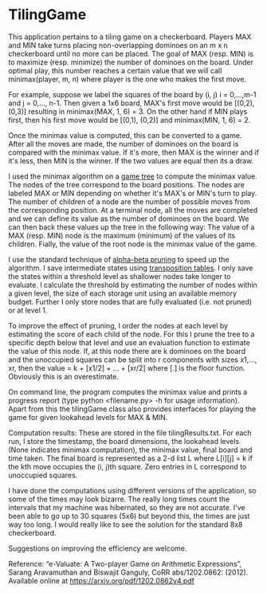 # TilingGame
This application pertains to a tiling game on a checkerboard. Players MAX and MIN take turns placing non-overlapping dominoes on an m x n checkerboard until no more can be placed. The goal of MAX (resp. MIN) is to maximize (resp. minimize) the number of dominoes on the board. Under optimal play, this number reaches a certain value that we will call minimax(player, m, n) where player is the one who makes the first move. 

For example, suppose we label the squares of the board by (i, j) i = 0,...,m-1 and j = 0,..., n-1. Then given a 1x6 board, MAX's first move would be [(0,2), (0,3)] resulting in minimax(MAX, 1, 6) = 3. On the other hand if MIN plays first, then his first move would be [(0,1), (0,2)] and minimax(MIN, 1, 6) = 2.

Once the minimax value is computed, this can be converted to a game. After all the moves are made, the number of dominoes on the board is compared with the minimax value. If it's more, then MAX is the winner and if it's less, then MIN is the winner. If the two values are equal then its a draw.

I used the minimax algorithm on a [game tree](https://en.wikipedia.org/wiki/Game_tree) to compute the minimax value. The nodes of the tree correspond to the board positions. The nodes are labeled MAX or MIN depending on whether it's MAX's or MIN's turn to play. The number of children of a node are the number of possible moves from the corresponding position. At a terminal node, all the moves are completed and we can define its value as the number of dominoes on the board. We can then back these values up the tree in the following way:
The value of a MAX (resp. MIN) node is the maximum (minimum) of the values of its children. Fially, the value of the root node is the minimax value of the game.

I use the standard technique of [alpha-beta pruning](https://en.wikipedia.org/wiki/Alpha%E2%80%93beta_pruning) to speed up the algorithm. I save intermediate states using [transposition tables](https://en.wikipedia.org/wiki/Transposition_table). I only save the states within a threshold level as shallower nodes take longer to evaluate. I calculate the threshold by estimating the number of nodes within a given level, the size of each storage unit using an available memory budget. Further I only store nodes that are fully evaluated (i.e. not pruned) or at level 1.

To improve the effect of pruning, I order the nodes at each level by estimating the score of each child of the node. For this I prune the tree to a specific depth below that level and use an evaluation function to estimate the value of this node. If, at this node there are k dominoes on the board and the unoccupied squares can be split into r components with sizes x1,..., xr, then the value = k + [x1/2] + ... + [xr/2] where [.] is the floor function. Obviously this is an overestimate.

On command line, the program computes the minimax value and prints a progress report (type python <filename.py> -h for usage information). Apart from this the tilingGame class also provides interfaces for playing the game for given lookahead levels for MAX & MIN.

Computation results:
These are stored in the file tilingResults.txt. For each run, I store the timestamp, the board dimensions, the lookahead levels (None indicates minimax computation), the minimax value, final board and time taken. The final board is represented as a 2-d list L where L[i][j] = k if the kth move occupies the (i, j)th square. Zero entries in L correspond to unoccupied squares.

I have done the computations using different versions of the application, so some of the times may look bizarre. The really long times count the intervals that my machine was hibernated, so they are not accurate. I've been able to go up to 30 squares (5x6) but beyond this, the times are just way too long. I would really like to see the solution for the standard 8x8 checkerboard.

Suggestions on improving the efficiency are welcome. 

Reference: “e-Valuate: A Two-player Game on Arithmetic Expressions”, Sarang Aravamuthan and Biswajit
Ganguly, CoRR abs/1202.0862: (2012). Available online at https://arxiv.org/pdf/1202.0862v4.pdf

